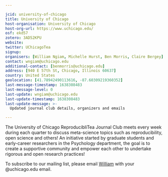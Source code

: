 ```yaml
---

jcid: university-of-chicago
title: University of Chicago
host-organisation: University of Chicago
host-org-url: https://www.uchicago.edu/
osf: ekd57
zotero: 3AD52KPU
website: 
twitter: UChicagoTea
signup: 
organisers: [William Ngiam, Michelle Hurst, Ben Morris, Claire Bergey]
contact: wngiam@uchicago.edu
additional-contact: [benmorris@uchicago.edu]
address: [940 E 57th St, Chicago, Illinois 60637]
country: United States
geolocation: [41.78942490113616, -87.60309219360352]
last-message-timestamp: 1638308483
last-message-level: 0
last-update: wngiam@uchicago.edu
last-update-timestamp: 1638308483
last-update-message: >-
  Updated journal club details, organizers and emails

---
```


The University of Chicago ReproducibliTea Journal Club meets every week during each quarter to discuss meta-science topics such as reproducibility, open science and others! An initiative started by graduate students and early-career researchers in the Psychology department, the goal is to create a supportive community and empower each other to undertake rigorous and open research practices!

To subscribe to our mailing list, please email [William](mailto:wngiam@uchicago.edu) with your @uchicago.edu email.

